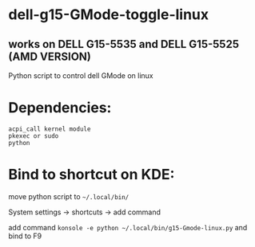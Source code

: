 # dell-g15-GMode-toggle-linux

## works on DELL G15-5535 and DELL G15-5525 (AMD VERSION)

Python script to control dell GMode on linux

# Dependencies:
    acpi_call kernel module
    pkexec or sudo
    python

# Bind to shortcut on KDE:

move python script to `~/.local/bin/`

System settings -> shortcuts -> add command

add command `konsole -e python ~/.local/bin/g15-Gmode-linux.py` and bind to F9

